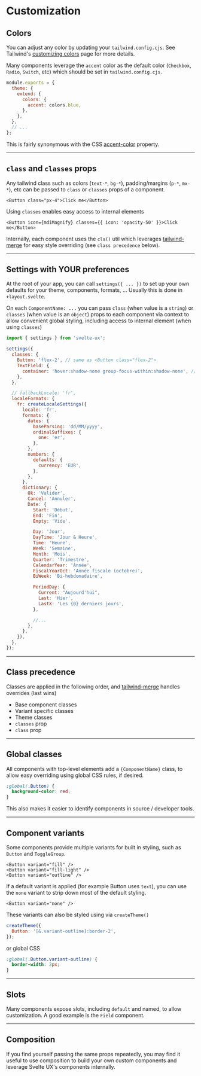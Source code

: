 <script>
  import Button from '$lib/components/Button.svelte';
</script>

# Customization

## Colors

You can adjust any color by updating your `tailwind.config.cjs`. See Tailwind's [customizing colors](https://tailwindcss.com/docs/customizing-colors) page for more details.

Many components leverage the `accent` color as the default color (`Checkbox`, `Radio`, `Switch`, etc) which should be set in `tailwind.config.cjs`.

```js
module.exports = {
  theme: {
    extend: {
      colors: {
        accent: colors.blue,
      },
    },
  },
  // ...
};
```

This is fairly synonymous with the CSS [accent-color](https://developer.mozilla.org/en-US/docs/Web/CSS/accent-color) property.

---

## `class` and `classes` props

Any tailwind class such as colors (`text-*`, `bg-*`), padding/margins (`p-*`, `mx-*`), etc can be passed to `class` or `classes` props of a component.

```svelte
<Button class="px-4">Click me</Button>
```

Using `classes` enables easy access to internal elements

```svelte
<Button icon={mdiMagnify} classes={{ icon: 'opacity-50' }}>Click me</Button>
```

Internally, each component uses the `cls()` util which leverages [tailwind-merge](https://github.com/dcastil/tailwind-merge) for easy style overriding (see `class precedence` below).

---

## Settings with YOUR preferences

At the root of your app, you can call `settings({ ... })` to set up your own defaults for your theme, components, formats, ... Usually this is done in `+layout.svelte`.

On each `ComponentName: ...` you can pass `class` (when value is a `string`) or `classes` (when value is an `object`) props to each component via context to allow convenient global styling, including access to internal element (when using `classes`)

```js
import { settings } from 'svelte-ux';

settings({
  classes: {
    Button: 'flex-2', // same as <Button class="flex-2">
    TextField: {
      container: 'hover:shadow-none group-focus-within:shadow-none', // same as <TextField classes={{ container: '...' }}>
    },
  },

  // fallbackLocale: 'fr',
  localeFormats: {
    fr: createLocaleSettings({
      locale: 'fr',
      formats: {
        dates: {
          baseParsing: 'dd/MM/yyyy',
          ordinalSuffixes: {
            one: 'er',
          },
        },
        numbers: {
          defaults: {
            currency: 'EUR',
          },
        },
      },
      dictionary: {
        Ok: 'Valider',
        Cancel: 'Annuler',
        Date: {
          Start: 'Début',
          End: 'Fin',
          Empty: 'Vide',

          Day: 'Jour',
          DayTime: 'Jour & Heure',
          Time: 'Heure',
          Week: 'Semaine',
          Month: 'Mois',
          Quarter: 'Trimestre',
          CalendarYear: 'Année',
          FiscalYearOct: 'Année fiscale (octobre)',
          BiWeek: 'Bi-hebdomadaire',

          PeriodDay: {
            Current: "Aujourd'hui",
            Last: 'Hier',
            LastX: 'Les {0} derniers jours',
          },

          //...
        },
      },
    }),
  },
});
```

---

## Class precedence

Classes are applied in the following order, and [tailwind-merge](https://github.com/dcastil/tailwind-merge) handles overrides (last wins)

- Base component classes
- Variant specific classes
- Theme classes
- `classes` prop
- `class` prop

---

## Global classes

All components with top-level elements add a `{ComponentName}` class, to allow easy overriding using global CSS rules, if desired.

```css
:global(.Button) {
  background-color: red;
}
```

This also makes it easier to identify components in source / developer tools.

---

## Component variants

Some components provide multiple variants for built in styling, such as `Button` and `ToggleGroup`.

```svelte
<Button variant="fill" />
<Button variant="fill-light" />
<Button variant="outline" />
```

If a default variant is applied (for example Button uses `text`), you can use the `none` variant to strip down most of the default styling.

```svelte
<Button variant="none" />
```

These variants can also be styled using via `createTheme()`

```js
createTheme({
  Button: '[&.variant-outline]:border-2',
});
```

or global CSS

```css
:global(.Button.variant-outline) {
  border-width: 2px;
}
```

---

## Slots

Many components expose slots, including `default` and named, to allow customization. A good example is the `Field` component.

---

## Composition

If you find yourself passing the same props repeatedly, you may find it useful to use composition to build your own custom components and leverage Svelte UX's components internally.
